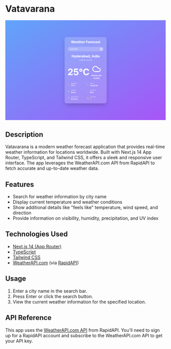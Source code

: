 # Vatavarana

![Vatavarana Weather App](./public/preview.png)

## Description

Vatavarana is a modern weather forecast application that provides real-time weather information for locations worldwide. Built with Next.js 14 App Router, TypeScript, and Tailwind CSS, it offers a sleek and responsive user interface. The app leverages the WeatherAPI.com API from RapidAPI to fetch accurate and up-to-date weather data.

## Features

- Search for weather information by city name
- Display current temperature and weather conditions
- Show additional details like "feels like" temperature, wind speed, and direction
- Provide information on visibility, humidity, precipitation, and UV index

## Technologies Used

- [Next.js 14 (App Router)](https://nextjs.org/)
- [TypeScript](https://www.typescriptlang.org/)
- [Tailwind CSS](https://tailwindcss.com/)
- [WeatherAPI.com](https://www.weatherapi.com/) (via [RapidAPI](https://rapidapi.com/))

## Usage

1. Enter a city name in the search bar.
2. Press Enter or click the search button.
3. View the current weather information for the specified location.

## API Reference

This app uses the [WeatherAPI.com API](https://rapidapi.com/weatherapi/api/weatherapi-com) from RapidAPI. You'll need to sign up for a RapidAPI account and subscribe to the WeatherAPI.com API to get your API key.
